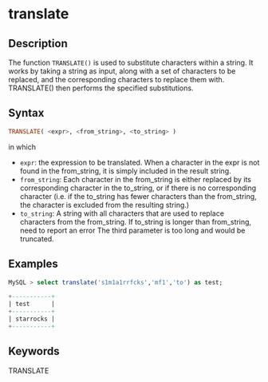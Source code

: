 # translate

## Description

The function `TRANSLATE()` is used to substitute characters within a string. It works by taking a string as input, along with a set of characters to be replaced, and the corresponding characters to replace them with. TRANSLATE() then performs the specified substitutions.

## Syntax

```Haskell
TRANSLATE( <expr>, <from_string>, <to_string> )
```

in which

- `expr`: the expression to be translated. When a character in the expr is not found in the from_string, it is simply included in the result string.
- `from_string`: Each character in the from_string is either replaced by its corresponding character in the to_string, or if there is no corresponding character (i.e. if the to_string has fewer characters than the from_string, the character is excluded from the resulting string.)
- `to_string`: A string with all characters that are used to replace characters from the from_string.
If to_string is longer than from_string, need to report an error The third parameter is too long and would be truncated.

## Examples

```SQL
MySQL > select translate('s1m1a1rrfcks','mf1','to') as test;

+-----------+
| test      |
+-----------+
| starrocks |
+-----------+
```

## Keywords

TRANSLATE

